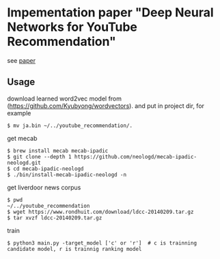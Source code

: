 # Impementation paper "Deep Neural Networks for YouTube Recommendation"
see [paper](https://static.googleusercontent.com/media/research.google.com/ja//pubs/archive/45530.pdf)

## Usage
download learned word2vec model from (https://github.com/Kyubyong/wordvectors). and put in project dir, for example
```
$ mv ja.bin ~/../youtube_recommendation/.
```

get mecab
```
$ brew install mecab mecab-ipadic
$ git clone --depth 1 https://github.com/neologd/mecab-ipadic-neologd.git
$ cd mecab-ipadic-neologd
$ ./bin/install-mecab-ipadic-neologd -n
```
get liverdoor news corpus
```
$ pwd 
~/../youtube_recommendation
$ wget https://www.rondhuit.com/download/ldcc-20140209.tar.gz
$ tar xvzf ldcc-20140209.tar.gz
```
train
```
$ python3 main.py -target_model ['c' or 'r']  # c is trainning candidate model, r is trainnig ranking model
```
